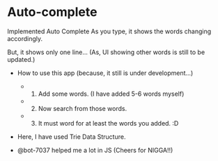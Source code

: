 # Auto-complete

Implemented Auto Complete 
As you type, it shows the words changing accordingly.

But, it shows only one line...
(As, UI showing other words is still to be updated.)

- How to use this app (because, it still is under development...)
    - 1. Add some words. (I have added 5-6 words myself)
    - 2. Now search from those words.
    - 3. It must word for at least the words you added. :D

- Here, I have used Trie Data Structure.
- @bot-7037 helped me a lot in JS (Cheers for NIGGA!!)
